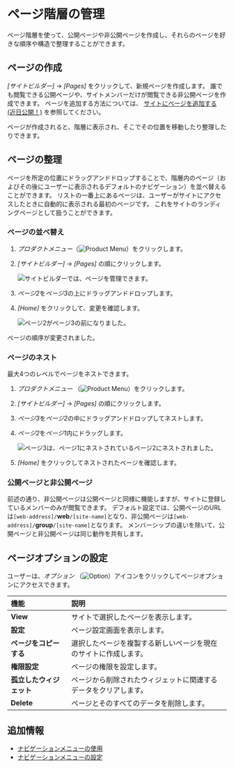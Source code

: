 # ページ階層の管理

ページ階層を使って、公開ページや非公開ページを作成し、それらのページを好きな順序や構造で整理することができます。

## ページの作成

*[サイトビルダー]* → *[Pages]* をクリックして、新規ページを作成します。 誰でも閲覧できる公開ページや、サイトメンバーだけが閲覧できる非公開ページを作成できます。 ページを追加する方法については、 [サイトにページを追加する (近日公開！)](../creating-pages/adding-pages/adding-a-page-to-a-site.md) を参照してください。

ページが作成されると、階層に表示され、そこでその位置を移動したり整理したりできます。

## ページの整理

ページを所定の位置にドラッグアンドドロップすることで、階層内のページ（およびその後にユーザーに表示されるデフォルトのナビゲーション）を並べ替えることができます。 リストの一番上にあるページは、ユーザーがサイトにアクセスしたときに自動的に表示される最初のページです。 これをサイトのランディングページとして扱うことができます。

### ページの並べ替え

1.  *プロダクトメニュー*（![Product Menu](../../images/icon-product-menu.png)）をクリックします。

2.  *[サイトビルダー]* → *[Pages]* の順にクリックします。

    ![サイトビルダーでは、ページを管理できます。](./managing-page-hierarchies/images/01.png)

3.  *ページ2*を*ページ3*の上にドラッグアンドドロップします。

4.  *[Home]* をクリックして、変更を確認します。

    ![ページ2がページ3の前になりました。](./managing-page-hierarchies/images/02.png)

ページの順序が変更されました。

### ページのネスト

最大4つのレベルでページをネストできます。

1.  *プロダクトメニュー* （![Product Menu](../../images/icon-product-menu.png)）をクリックします。

2.  *[サイトビルダー]* → *[Pages]* の順にクリックします。

3.  *ページ3*を*ページ2*の中にドラッグアンドドロップしてネストします。

4.  *ページ2*を*ページ1*内にドラッグします。

    ![ページ3は、ページ1にネストされているページ2にネストされました。](./managing-page-hierarchies/images/03.png)

5.  *[Home]* をクリックしてネストされたページを確認します。

### 公開ページと非公開ページ

前述の通り、非公開ページは公開ページと同様に機能しますが、サイトに登録しているメンバーのみが閲覧できます。 デフォルト設定では、公開ページのURLは`[web-address]/`**web**`/[site-name]`となり、非公開ページは`[web-address]/`**group**`/[site-name]`となります。 メンバーシップの違いを除いて、公開ページと非公開ページは同じ動作を共有します。

## ページオプションの設定

ユーザーは、*オプション* （![Option](../../images/icon-options.png)）アイコンをクリックしてページオプションにアクセスできます。

| 機能             | 説明                               |
| :--- | :--- |
| **View**       | サイトで選択したページを表示します。               |
| **設定**         | ページ設定画面を表示します。                   |
| **ページをコピーする**  | 選択したページを複製する新しいページを現在のサイトに作成します。 |
| **権限設定**       | ページの権限を設定します。                    |
| **孤立したウィジェット** | ページから削除されたウィジェットに関連するデータをクリアします。 |
| **Delete**     | ページとそのすべてのデータを削除します。             |

## 追加情報

  - [ナビゲーションメニューの使用](./using-navigation-menus.md)
  - [ナビゲーションメニューの設定](./configuring-navigation-menus.md)
